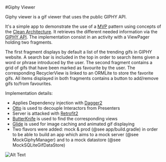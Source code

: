 #Giphy Viewer

Giphy viewer is a gif viewer that uses the public GIPHY API.

It's a simple app to demonstrate the use of a [MVP](https://github.com/googlesamples/android-architecture) pattern using concepts of the [Clean Architecture](https://8thlight.com/blog/uncle-bob/2012/08/13/the-clean-architecture.html).
It retrieves the different needed information via the [GIPHY API](https://developers.giphy.com/docs/).
The implementation consist in an activity with a ViewPager holding two fragments. 

The first fragment displays by default a list of the trending gifs in GIPHY website. A search bar is included in the top in order to search items given a word or phrase introduced by the user.
The second fragment contains a grid of gifs that have been marked as favourite by the user. The corresponding RecyclerView is linked to an ORMLite to store the favorite gifs.
All items displayed in both fragments contains a button to add/remove gifs to/from favourites.

Implementation details:

- Applies Dependency injection with [Dagger2](https://google.github.io/dagger/)
- [Otto](http://square.github.io/otto/) is used to decouple Interactors from Presenters
- Server is attacked with [Retrofit2](http://square.github.io/retrofit/)
- [ButterKnife](http://jakewharton.github.io/butterknife/) is used to find the corresponding views
- [Glide](https://github.com/bumptech/glide) is used for image caching and animated gif displaying
- Two flavors were added: mock & prod (@see app/build.gradle) in order to be able to build an app which aims to a mock server (@see MockGiphyManager) and to a mock datastore (@see MockSQLiteGifDataStore)

![Alt Text](http://awoisoak.com/public/android/giphy-viewer-animation.gif)

